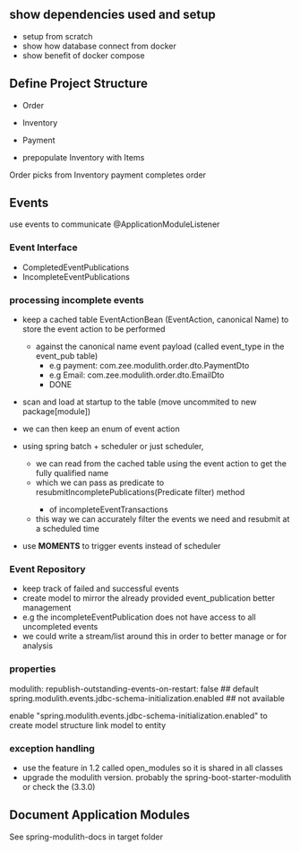 ## show dependencies used and setup
- setup from scratch
- show how database connect from docker
- show benefit of docker compose

## Define Project Structure
- Order
- Inventory
- Payment

- prepopulate Inventory with Items

Order picks from Inventory
payment completes order

## Events
use events to communicate  @ApplicationModuleListener
### Event Interface
- CompletedEventPublications
- IncompleteEventPublications

### processing incomplete events
- keep a cached table EventActionBean (EventAction, canonical Name) to store the event action to be performed 
  - against the canonical name event payload (called event_type in the event_pub table)
    -  e.g payment: com.zee.modulith.order.dto.PaymentDto
    -  e.g Email: com.zee.modulith.order.dto.EmailDto
      - DONE
  
- scan and load at startup to the table (move uncommited to new package[module])

- we can then keep an enum of event action
- using spring batch + scheduler or just scheduler,
  - we can read from the cached table using the event action to get the fully qualified name
  - which we can pass as predicate to resubmitIncompletePublications(Predicate<EventPublication> filter) method 
    - of incompleteEventTransactions
  - this way we can accurately filter the events we need and resubmit at a scheduled time
- use **MOMENTS** to trigger events instead of scheduler

### Event Repository
- keep track of failed and successful events
- create model to mirror the already provided event_publication better management
- e.g the incompleteEventPublication does not have access to all uncompleted events
- we could write a stream/list around this in order to better manage or for analysis


### properties
modulith:
republish-outstanding-events-on-restart: false  ## default
spring.modulith.events.jdbc-schema-initialization.enabled  ## not available

enable "spring.modulith.events.jdbc-schema-initialization.enabled" to create model structure
link model to entity


### exception handling
- use the feature in 1.2 called open_modules so it is shared in all classes
- upgrade the modulith version. probably the spring-boot-starter-modulith or check the (3.3.0)

## Document Application Modules
See spring-modulith-docs  in target folder
